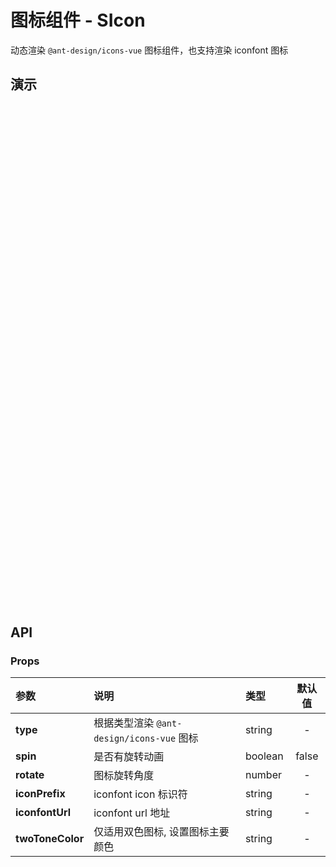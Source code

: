 # 图标组件 - SIcon

动态渲染 `@ant-design/icons-vue` 图标组件，也支持渲染 iconfont 图标

<style lang="less" scoped>
h3[hide] {
  width: 100%;
  height: 0;
  margin: 0;
  padding: 0;
  overflow: hidden;
  border: none;
}

h3 + table {
  display: table;
  width: 100%;
}

h3 + table tr {
  background-color: var(--vp-c-bg) !important;
}
</style>

<script setup lang="ts">
  import Base from '@/library/icon/Base.md'
  import Iconfont from '@/library/icon/Iconfont.md'
  import TwoToneColor from '@/library/icon/TwoToneColor.md'
</script>

## 演示

<div style="min-height: 268px">
  <h3 id="基本用法" hide>基本用法</h3>
  <div style="padding: 1px;">
    <Base/>
  </div>
</div>

<div style="min-height: 268px">
  <h3 id="多色图标" hide>多色图标</h3>
  <div style="padding: 1px;">
    <TwoToneColor/>
  </div>
</div>

<div style="min-height: 268px">
  <h3 id="支持 iconfont" hide>支持 iconfont</h3>
  <div style="padding: 1px;">
    <Iconfont/>
  </div>
</div>

## API

### Props

| 参数             | 说明                                      | 类型    | 默认值 |
| :--------------- | :---------------------------------------- | :------ | :----: |
| **type**         | 根据类型渲染 `@ant-design/icons-vue` 图标 | string  |   -    |
| **spin**         | 是否有旋转动画                            | boolean | false  |
| **rotate**       | 图标旋转角度                              | number  |   -    |
| **iconPrefix**   | iconfont icon 标识符                      | string  |   -    |
| **iconfontUrl**  | iconfont url 地址                         | string  |   -    |
| **twoToneColor** | 仅适用双色图标, 设置图标主要颜色          | string  |   -    |
